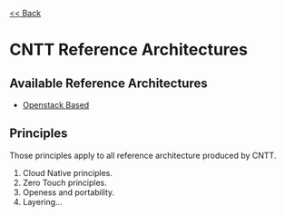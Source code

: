 [<< Back](https://cntt-n.github.io/CNTT/)

# CNTT Reference Architectures

<a name="available-ra"></a>
## Available Reference Architectures
* [Openstack Based](openstack)

<a name="principles"></a>
## Principles
Those principles apply to all reference architecture produced by CNTT.

1. Cloud Native principles.
2. Zero Touch principles.
3. Openess and portability.
4. Layering...

